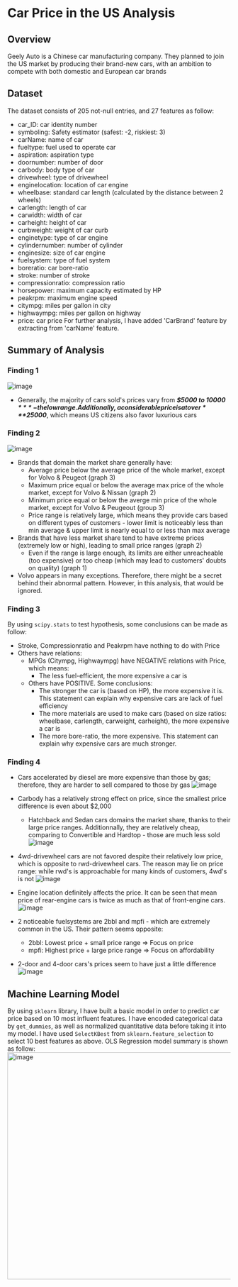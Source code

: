 # Car Price in the US Analysis
## Overview
Geely Auto is a Chinese car manufacturing company.
They planned to join the US market by producing their brand-new cars, with an ambition to compete with both domestic and European car brands
## Dataset
The dataset consists of 205 not-null entries, and 27 features as follow:
- car_ID: car identity number
- symboling: Safety estimator (safest: -2, riskiest: 3)
- carName: name of car
- fueltype: fuel used to operate car
- aspiration: aspiration type
- doornumber: number of door
- carbody: body type of car
- drivewheel: type of drivewheel
- enginelocation: location of car engine
- wheelbase: standard car length (calculated by the distance between 2 wheels)
- carlength: length of car
- carwidth: width of car
- carheight: height of car
- curbweight: weight of car curb
- enginetype: type of car engine
- cylindernumber: number of cylinder
- enginesize: size of car engine
- fuelsystem: type of fuel system
- boreratio: car bore-ratio
- stroke: number of stroke
- compressionratio: compression ratio
- horsepower: maximum capacity estimated by HP
- peakrpm: maximum engine speed
- citympg: miles per gallon in city
- highwaympg: miles per gallon on highway
- price: car price
For further analysis, I have added 'CarBrand' feature by extracting from 'carName' feature.
## Summary of Analysis
### Finding 1
![image](https://user-images.githubusercontent.com/108542209/218319608-feb1f837-f940-441f-b4fb-924ce099e0da.png)
- Generally, the majority of cars sold's prices vary from ***$5000 to $10000*** - the low range. Additionally, a considerable price is at over ***$25000***, which means US citizens also favor luxurious cars
### Finding 2
![image](https://user-images.githubusercontent.com/108542209/218319722-d7ec977c-c74c-4c73-bc9a-57a925df8615.png)
- Brands that domain the market share generally have:
    * Average price below the average price of the whole market, except for Volvo & Peugeot (graph 3)
    * Maximum price equal or below the average max price of the whole market, except for Volvo & Nissan (graph 2)
    * Minimum price equal or below the averge min price of the whole market, except for Volvo & Peugeout (group 3)
    * Price range is relatively large, which means they provide cars based on different types of customers - lower limit is noticeably less than min average & upper limit is nearly equal to or less than max average
- Brands that have less market share tend to have extreme prices (extremely low or high), leading to small price ranges  (graph 2)
    * Even if the range is large enough, its limits are either unreacheable (too expensive) or too cheap (which may lead to customers' doubts on quality) (graph 1)
- Volvo appears in many exceptions. Therefore, there might be a secret behind their abnormal pattern. However, in this analysis, that would be ignored.
### Finding 3
By using ```scipy.stats``` to test hypothesis, some conclusions can be made as follow:
- Stroke, Compressionratio and Peakrpm have nothing to do with Price
- Others have relations:
    * MPGs (Citympg, Highwaympg) have NEGATIVE relations with Price, which means: 
        - The less fuel-efficient, the more expensive a car is
    * Others have POSITIVE. Some conclusions:
        - The stronger the car is (based on HP), the more expensive it is. This statement can explain why expensive cars are lack of fuel efficiency
        - The more materials are used to make cars (based on size ratios: wheelbase, carlength, carweight, carheight), the more expensive a car is
        - The more bore-ratio, the more expensive. This statement can explain why expensive cars are much stronger.
### Finding 4
- Cars accelerated by diesel are more expensive than those by gas; therefore, they are harder to sell compared to those by gas
![image](https://user-images.githubusercontent.com/108542209/218320479-2e253e30-f7bc-44e8-8870-ca989b76ff9d.png)

- Carbody has a relatively strong effect on price, since the smallest price difference is even about $2,000
    - Hatchback and Sedan cars domains the market share, thanks to their large price ranges. Additionnally, they are relatively cheap, comparing to Convertible and Hardtop - those are much less sold
![image](https://user-images.githubusercontent.com/108542209/218320507-9b1a084f-ef81-4f37-8b8a-159297c44dcd.png)

- 4wd-drivewheel cars are not favored despite their relatively low price, which is opposite to rwd-drivewheel cars. The reason may lie on price range: while rwd's is approachable for many kinds of customers, 4wd's is not
![image](https://user-images.githubusercontent.com/108542209/218320530-0c3dda03-f265-4472-9f19-c5b3ec1dbc27.png)

- Engine location definitely affects the price. It can be seen that mean price of rear-engine cars is twice as much as that of front-engine cars.
![image](https://user-images.githubusercontent.com/108542209/218320554-87331b2f-7d0a-4a59-bccf-1c8fd0f6d986.png)

- 2 noticeable fuelsystems are 2bbl and mpfi - which are extremely common in the US. Their pattern seems opposite:
    - 2bbl: Lowest price + small price range => Focus on price
    - mpfi: Highest price + large price range => Focus on affordability

- 2-door and 4-door cars's prices seem to have just a little difference
![image](https://user-images.githubusercontent.com/108542209/218320591-b1209f4c-ceef-4daf-83cd-6e80e2aaf2fc.png)
## Machine Learning Model
By using ```sklearn``` library, I have built a basic model in order to predict car price based on 10 most influent features.
I have encoded categorical data by ```get_dummies```, as well as normalized quantitative data before taking it into my model.
I have used ```SelectKBest``` from ```sklearn.feature_selection``` to select 10 best features as above.
OLS Regression model summary is shown as follow:
<img width="512" alt="image" src="https://user-images.githubusercontent.com/108542209/218321231-c47b2a7d-28c5-47c6-94e6-edabf112b7f8.png">

